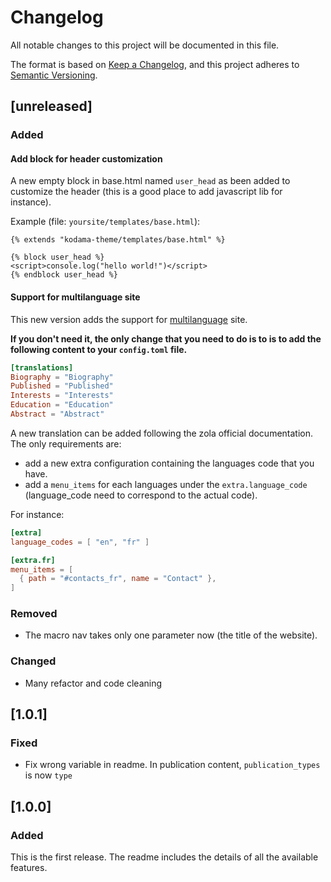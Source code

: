 # Changelog
All notable changes to this project will be documented in this file.

The format is based on [Keep a Changelog](https://keepachangelog.com/en/1.0.0/),
and this project adheres to [Semantic Versioning](https://semver.org/spec/v2.0.0.html).

## [unreleased]

### Added

#### Add block for header customization

A new empty block in base.html named `user_head` as been added to customize the header (this is a good place to add javascript lib for instance).

Example (file: `yoursite/templates/base.html`):

```tera
{% extends "kodama-theme/templates/base.html" %}

{% block user_head %}
<script>console.log("hello world!")</script>
{% endblock user_head %}
```

#### Support for multilanguage site

This new version adds the support for [multilanguage](https://www.getzola.org/documentation/content/multilingual/) site.

**If you don't need it, the only change that you need to do is to is to add the following content to your `config.toml` file.**

```toml
[translations]
Biography = "Biography"
Published = "Published"
Interests = "Interests"
Education = "Education"
Abstract = "Abstract"
```

A new translation can be added following the zola official documentation.
The only requirements are:
- add a new extra configuration containing the languages code that you have.
- add a `menu_items` for each languages under the `extra.language_code` (language_code need to correspond to the actual code).

For instance:

```toml
[extra]
language_codes = [ "en", "fr" ]

[extra.fr]
menu_items = [
  { path = "#contacts_fr", name = "Contact" },
]
```

### Removed

- The macro nav takes only one parameter now (the title of the website).


### Changed

- Many refactor and code cleaning

## [1.0.1]

### Fixed

- Fix wrong variable in readme. In publication content, `publication_types` is now `type`

## [1.0.0]

### Added

This is the first release.
The readme includes the details of all the available features.

